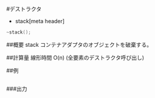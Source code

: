 #デストラクタ
* stack[meta header]

```cpp
~stack();
```

##概要
stack コンテナアダプタのオブジェクトを破棄する。


##計算量
線形時間 O(n) (全要素のデストラクタ呼び出し)


##例
```cpp
```

###出力
```
```

